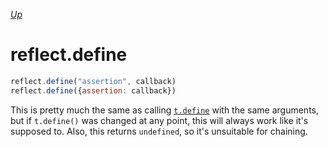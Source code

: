 *[Up](../reflection.md)*

# reflect.define

```js
reflect.define("assertion", callback)
reflect.define({assertion: callback})
```

This is pretty much the same as calling [`t.define`](../define.md) with the same arguments, but if `t.define()` was changed at any point, this will always work like it's supposed to. Also, this returns `undefined`, so it's unsuitable for chaining.
